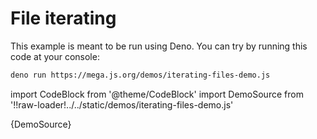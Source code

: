 # File iterating

This example is meant to be run using Deno. You can try by running this code at your console:

```bash
deno run https://mega.js.org/demos/iterating-files-demo.js
```

import CodeBlock from '@theme/CodeBlock'
import DemoSource from '!!raw-loader!../../static/demos/iterating-files-demo.js'

<CodeBlock language="js">{DemoSource}</CodeBlock>
